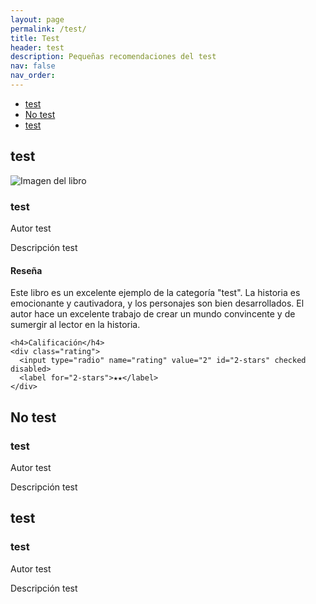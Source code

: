 ```yaml
---
layout: page
permalink: /test/
title: Test
header: test
description: Pequeñas recomendaciones del test
nav: false
nav_order:
---
```

<link rel="stylesheet" href="test.css">
<ul class="list-inline">
  <li class="list-inline-item"><a href="/test/recomendaciones/test">test</a></li>
  <li class="list-inline-item"><a href="/test/recomendaciones/no-test">No test</a></li>
  <li class="list-inline-item"><a href="/test/recomendaciones/test">test</a></li>
</ul>


<div class="flex flex-wrap">
    <h2 id="test" class="text-2xl font-bold mb-4  text-black dark:text-white [scroll-margin-top:60px]">test</h2>
    <div class="card">
  <img src="https://www.pbs.org/wnet/nature/files/2014/10/Monkey-Main-1280x600.jpg" alt="Imagen del libro">
<div class="card-body">
    <h3>test</h3>
    <p>Autor test</p>
    <p>Descripción test</p>
       <h4>Reseña</h4>
    <p>Este libro es un excelente ejemplo de la categoría "test". La historia es emocionante y cautivadora, y los personajes son bien desarrollados. El autor hace un excelente trabajo de crear un mundo convincente y de sumergir al lector en la historia.</p>

    <h4>Calificación</h4>
    <div class="rating">
      <input type="radio" name="rating" value="2" id="2-stars" checked disabled>
      <label for="2-stars">★★</label>
    </div>
</div>
  </div>

  <div class="flex flex-wrap">
    <h2 id="no-test" class="text-2xl font-bold mb-4  text-black dark:text-white [scroll-margin-top:60px]">No test</h2>
      <div class="card-body">
    <h3>test</h3>
    <p>Autor test</p>
    <p>Descripción test</p>
  </div>
  </div>

  <div class="flex flex-wrap">
    <h2 id="test" class="text-2xl font-bold mb-4  text-black dark:text-white [scroll-margin-top:60px]">test</h2>
      <div class="card-body">
    <h3>test</h3>
    <p>Autor test</p>
    <p>Descripción test</p>
  </div>
  </div>
</body>
</html>